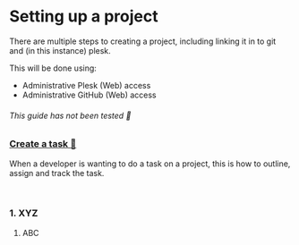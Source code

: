 # Setting up a project
There are multiple steps to creating a project, including linking it in to git and (in this instance) plesk.

This will be done using:
- Administrative Plesk (Web) access
- Administrative GitHub (Web) access

###### This guide has not been tested 🚧

### [Create a task 📖](https://github.com/ACADEV1/.github/blob/dev/docs/management/project/task/README.md)
When a developer is wanting to do a task on a project, this is how to outline, assign and track the task.

<br>

### 1. XYZ
1. ABC